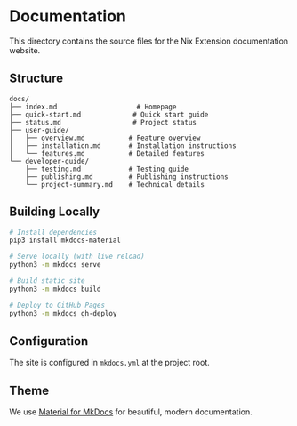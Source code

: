 # Documentation

This directory contains the source files for the Nix Extension documentation website.

## Structure

```
docs/
├── index.md                    # Homepage
├── quick-start.md             # Quick start guide
├── status.md                  # Project status
├── user-guide/
│   ├── overview.md           # Feature overview
│   ├── installation.md       # Installation instructions
│   └── features.md           # Detailed features
└── developer-guide/
    ├── testing.md            # Testing guide
    ├── publishing.md         # Publishing instructions
    └── project-summary.md    # Technical details
```

## Building Locally

```bash
# Install dependencies
pip3 install mkdocs-material

# Serve locally (with live reload)
python3 -m mkdocs serve

# Build static site
python3 -m mkdocs build

# Deploy to GitHub Pages
python3 -m mkdocs gh-deploy
```

## Configuration

The site is configured in `mkdocs.yml` at the project root.

## Theme

We use [Material for MkDocs](https://squidfunk.github.io/mkdocs-material/) for beautiful, modern documentation.

